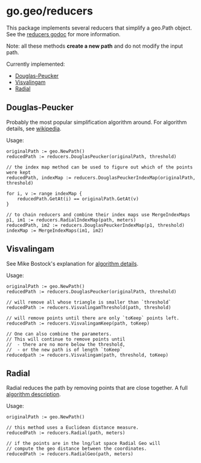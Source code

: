 go.geo/reducers
===============

This package implements several reducers that simplify a geo.Path object.
See the [reducers godoc](http://godoc.org/github.com/paulmach/go.geo/reducers) for more information.

Note: all these methods **create a new path** and do not modify the input path.

Currently implemented:

* [Douglas-Peucker](#dp)
* [Visvalingam](#vis)
* [Radial](http://psimpl.sourceforge.net/radial-distance.html)


<a name="dp"></a>Douglas-Peucker
--------------------------------

Probably the most popular simplification algorithm around. For algorithm details, see
[wikipedia](http://en.wikipedia.org/wiki/Ramer%E2%80%93Douglas%E2%80%93Peucker_algorithm).

Usage: 

	originalPath := geo.NewPath()
	reducedPath := reducers.DouglasPeucker(originalPath, threshold)

	// the index map method can be used to figure out which of the points were kept
	reducedPath, indexMap := reducers.DouglasPeuckerIndexMap(originalPath, threshold)

	for i, v := range indexMap {
		reducedPath.GetAt(i) == originalPath.GetAt(v)
	}

	// to chain reducers and combine their index maps use MergeIndexMaps
	p1, im1 := reducers.RadialIndexMap(path, meters) 
	reducedPath, im2 := reducers.DouglasPeuckerIndexMap(p1, threshold)
	indexMap := MergeIndexMaps(im1, im2)

<a name="vis"></a>Visvalingam
-----------------------------

See Mike Bostock's explanation for 
[algorithm details](http://en.wikipedia.org/wiki/Ramer%E2%80%93Douglas%E2%80%93Peucker_algorithm).

Usage: 

	originalPath := geo.NewPath()
	reducedPath := reducers.DouglasPeucker(originalPath, threshold)

	// will remove all whose triangle is smaller than `threshold`
	reducedPath := reducers.VisvalingamThreshold(path, threshold)

	// will remove points until there are only `toKeep` points left.
	reducedPath := reducers.VisvalingamKeep(path, toKeep)

	// One can also combine the parameters.
	// This will continue to remove points until 
	//  - there are no more below the threshold,
	//  - or the new path is of length `toKeep`
	reducedpath := reducers.Visvalingam(path, threshold, toKeep)

<a name="radial"></a>Radial
---------------------------

Radial reduces the path by removing points that are close together.
A full [algorithm description](http://psimpl.sourceforge.net/radial-distance.html).

Usage: 

	originalPath := geo.NewPath()

	// this method uses a Euclidean distance measure.
	reducedPath := reducers.Radial(path, meters)

	// if the points are in the lng/lat space Radial Geo will 
	// compute the geo distance between the coordinates.
	reducedPath := reducers.RadialGeo(path, meters)
